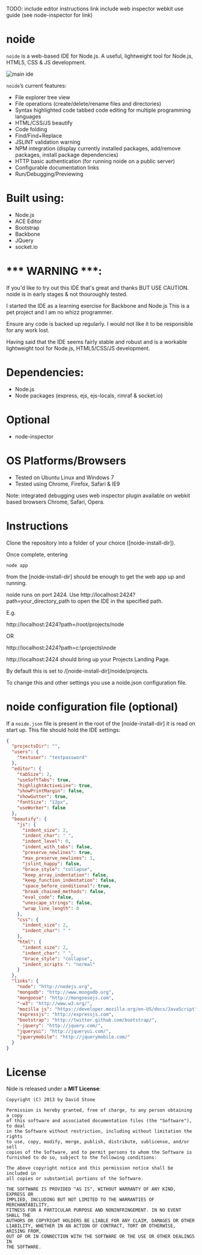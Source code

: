 ﻿TODO:
include editor instructions link
include web inspector webkit use guide (see node-inspector for link)

noide
====

`noide` is a web-based IDE for Node.js.
A useful, lightweight tool for Node.js, HTML5, CSS & JS development.

![main ide](https://github.com/davidjamesstone/noide/blob/gh-pages/images/Untitled.jpg "Main IDE")

`noide`’s current features:

- File explorer tree view
- File operations (create/delete/rename files and directories)
- Syntax highlighted code tabbed code editing for multiple programming languages
- HTML/CSS/JS beautify
- Code folding
- Find/Find+Replace 
- JSLINT validation warning
- NPM integration (display currently installed packages, add/remove packages, install package dependencies)
- HTTP basic authentication (for running noide on a public server)
- Configurable documentation links
- Run/Debugging/Previewing

Built using:
============

- Node.js
- ACE Editor
- Bootstrap
- Backbone
- JQuery
- socket.io


*** WARNING ***:
================
If you'd like to try out this IDE that's great and thanks BUT USE CAUTION.
noide is in early stages & not thouroughly tested.

I started the IDE as a learning exercise for Backbone and Node.js
This is a pet project and I am no whizz programmer.

Ensure any code is backed up regularly.
I would not like it to be responsible for any work lost. 

Having said that the IDE seems fairly stable and robust and is a 
workable lightweight tool for Node.js, HTML5/CSS/JS development.


Dependencies:
=============
- Node.js
- Node packages (express, ejs, ejs-locals, rimraf & socket.io)

Optional
=========================
- node-inspector

OS Platforms/Browsers
=========================
- Tested on Ubuntu Linux and Windows 7
- Tested using Chrome, Firefox, Safari & IE9

Note: integrated debugging uses web inspector plugin available on webkit based browsers Chrome, Safari, Opera.

Instructions
============

Clone the repository into a folder of your choice ([noide-install-dir]).

Once complete, entering

    node app

from the [noide-install-dir] should be enough to get the web app up and running.


noide runs on port 2424. Use http://localhost:2424?path=your_directory_path to open the IDE in the specified path.

E.g.

http://localhost:2424?path=/root/projects/node

OR

http://localhost:2424?path=c:\projects\node



http://localhost:2424 should bring up your Projects Landing Page.

By default this is set to /[noide-install-dir]/noide/projects.

To change this and other settings you use a noide.json configuration file.


noide configuration file (optional)
===================================
If a `noide.json` file is present in the root of the [noide-install-dir] it is read on start up.
This file should hold the IDE settings:

```json
{
  "projectsDir": "",
  "users": {
    "testuser": "testpassword"
  },
  "editor": {
    "tabSize": 2,
    "useSoftTabs": true,
    "highlightActiveLine": true,
    "showPrintMargin": false,
    "showGutter": true,
    "fontSize": "12px",
    "useWorker": false
  },
  "beautify": {
    "js": {
      "indent_size": 2,
      "indent_char": " ",
      "indent_level": 0,
      "indent_with_tabs": false,
      "preserve_newlines": true,
      "max_preserve_newlines": 1,
      "jslint_happy": false,
      "brace_style": "collapse",
      "keep_array_indentation": false,
      "keep_function_indentation": false,
      "space_before_conditional": true,
      "break_chained_methods": false,
      "eval_code": false,
      "unescape_strings": false,
      "wrap_line_length": 0
    },
    "css": {
      "indent_size": 2,
      "indent_char": " "
    },
    "html": {
      "indent_size": 2,
      "indent_char": " ",
      "brace_style": "collapse",
      "indent_scripts ": "normal"
    }
  },
  "links": {
    "node": "http://nodejs.org",
    "mongodb": "http://www.mongodb.org",
    "mongoose": "http://mongoosejs.com",
    "-w3": "http://www.w3.org/",
    "mozilla js": "https://developer.mozilla.org/en-US/docs/JavaScript",
    "expressjs": "http://expressjs.com",
    "bootstrap": "http://twitter.github.com/bootstrap/",
    "-jquery": "http://jquery.com/",
    "jqueryui": "http://jqueryui.com/",
    "jquerymobile": "http://jquerymobile.com/"
  }
}
```

License
=======

Nide is released under a **MIT License**:

    Copyright (C) 2013 by David Stone
    
    Permission is hereby granted, free of charge, to any person obtaining a copy
    of this software and associated documentation files (the "Software"), to deal
    in the Software without restriction, including without limitation the rights
    to use, copy, modify, merge, publish, distribute, sublicense, and/or sell
    copies of the Software, and to permit persons to whom the Software is
    furnished to do so, subject to the following conditions:

    The above copyright notice and this permission notice shall be included in
    all copies or substantial portions of the Software.
    
    THE SOFTWARE IS PROVIDED "AS IS", WITHOUT WARRANTY OF ANY KIND, EXPRESS OR
    IMPLIED, INCLUDING BUT NOT LIMITED TO THE WARRANTIES OF MERCHANTABILITY,
    FITNESS FOR A PARTICULAR PURPOSE AND NONINFRINGEMENT. IN NO EVENT SHALL THE
    AUTHORS OR COPYRIGHT HOLDERS BE LIABLE FOR ANY CLAIM, DAMAGES OR OTHER
    LIABILITY, WHETHER IN AN ACTION OF CONTRACT, TORT OR OTHERWISE, ARISING FROM,
    OUT OF OR IN CONNECTION WITH THE SOFTWARE OR THE USE OR OTHER DEALINGS IN
    THE SOFTWARE.

